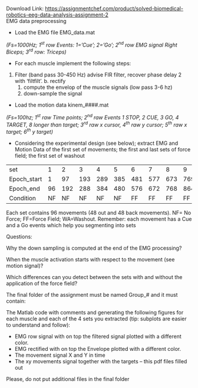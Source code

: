 Download Link: https://assignmentchef.com/product/solved-biomedical-robotics-eeg-data-analysis-assignment-2
<br>
EMG data preprocessing

<strong> </strong>

<strong> </strong>

<ul>

 <li>Load the EMG file EMG_data.mat</li>

</ul>

<em>(Fs=1000Hz; 1<sup>st</sup> row Events: 1=’Cue’; 2=’Go’; 2<sup>nd</sup> row EMG signal Right Biceps; 3<sup>rd</sup> row: Triceps) </em>




<ul>

 <li>For each muscle implement the following steps:</li>

</ul>




<ol>

 <li>Filter (band pass 30-450 Hz) advise FIR filter, recover phase delay 2 with ‘filtfilt’. b. rectify

  <ol>

   <li>compute the envelop of the muscle signals (low pass 3-6 hz)</li>

   <li>down-sample the signal</li>

  </ol></li>

</ol>




<ul>

 <li>Load the motion data kinem_####.mat</li>

</ul>

<em>(Fs=100hz; 1<sup>st</sup> raw Time points; 2<sup>nd </sup>raw Events 1 STOP, 2 CUE, 3 GO, 4 TARGET, 8       longer  than target; 3<sup>rd</sup> raw x cursor, 4<sup>th</sup> raw y cursor; 5<sup>th</sup> raw x target; 6<sup>th</sup> y target) </em>




<ul>

 <li>Considering the experimental design (see below); extract EMG and Motion Data of the first set of movements; the first and last sets of force field; the first set of washout</li>

</ul>




<table width="608">

 <tbody>

  <tr>

   <td width="78">set</td>

   <td width="32">1</td>

   <td width="41">2</td>

   <td width="44">3</td>

   <td width="44">4</td>

   <td width="44">5</td>

   <td width="44">6</td>

   <td width="44">7</td>

   <td width="44">8</td>

   <td width="44">9</td>

   <td width="44">10</td>

   <td width="50">11</td>

   <td width="53">12</td>

  </tr>

  <tr>

   <td width="78">Epoch_start</td>

   <td width="32">1</td>

   <td width="41">97</td>

   <td width="44">193</td>

   <td width="44">289</td>

   <td width="44">385</td>

   <td width="44">481</td>

   <td width="44">577</td>

   <td width="44">673</td>

   <td width="44">769</td>

   <td width="44">865</td>

   <td width="50">961</td>

   <td width="53">1057</td>

  </tr>

  <tr>

   <td width="78">Epoch_end</td>

   <td width="32">96</td>

   <td width="41">192</td>

   <td width="44">288</td>

   <td width="44">384</td>

   <td width="44">480</td>

   <td width="44">576</td>

   <td width="44">672</td>

   <td width="44">768</td>

   <td width="44">864</td>

   <td width="44">960</td>

   <td width="50">1056</td>

   <td width="53">1152</td>

  </tr>

  <tr>

   <td width="78">Condition</td>

   <td width="32">NF</td>

   <td width="41">NF</td>

   <td width="44">NF</td>

   <td width="44">NF</td>

   <td width="44">NF</td>

   <td width="44">FF</td>

   <td width="44">FF</td>

   <td width="44">FF</td>

   <td width="44">FF</td>

   <td width="44">FF</td>

   <td width="50">WA</td>

   <td width="53">WA</td>

  </tr>

 </tbody>

</table>




Each set contains 96 movements (48 out and 48 back movements). NF= No Force; FF=Force Field; WA=Washout. Remember: each movement has a Cue and a Go events which help you segmenting into sets







Questions:

Why the down sampling is computed at the end of the EMG processing?










When the muscle activation starts with respect to the movement (see motion signal)?










Which differences can you detect between the sets with and without the application of the force field?
















The final folder of the assignment must be named Group_# and it must contain:




The Matlab code with comments and generating the following figures for each muscle and each of the 4 sets you extracted (tip: subplots are easier to understand and follow):

<ul>

 <li>EMG row signal with on top the filtered signal plotted with a different color.</li>

 <li>EMG rectified with on top the Envelope plotted with a different color.</li>

 <li>The movement signal X and Y in time</li>

 <li>The xy movements signal together with the targets – this pdf files filled out</li>

</ul>




Please, do not put additional files in the final folder
